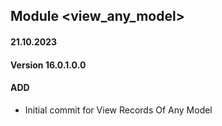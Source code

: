 ## Module <view_any_model>

#### 21.10.2023
#### Version 16.0.1.0.0
#### ADD

- Initial commit for View Records Of Any Model
